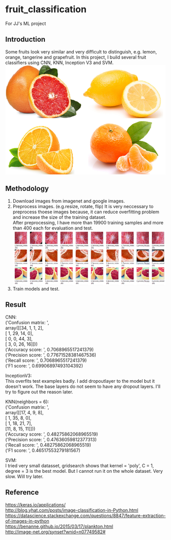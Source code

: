 # fruit_classification
For JJ's ML project

## Introduction
Some fruits look very similar and very difficult to distinguish, e.g. lemon, orange, tangerine and grapefruit. In this project, I build several fruit classifiers using CNN, KNN, Inception V3 and SVM. </br>
![fruits](/fruits.png)

## Methodology
1. Download images from imagenet and google images. 
2. Preprocess images. (e.g.resize, rotate, flip) It is very neccessary to preprocess thoese images because, it can reduce overfitting problem and increase the size of the training dataset. <br>
After preprocessing, I have more than 19900 training samples and more than 400 each for evaluation and test.
![fruits](/preprocess.png)
3. Train models and test.

## Result
CNN: </br>
('Confusion matrix: ',  </br>
array([[34,  1,  1,  2], </br>
       [ 1, 29, 14,  0], </br>
       [ 0,  0, 44,  3], </br>
       [ 3,  0, 26, 16]])) </br>
('Accuracy score: ', 0.7068965517241379) </br>
('Precision score: ', 0.77671528381467536) </br>
('Recall score: ', 0.7068965517241379) </br>
('F1 score: ', 0.69906897493104392) </br>

InceptionV3: </br>
This overfits test examples badly. I add dropoutlayer to the model but it doesn't work. The base layers do not seem to have any dropout layers. I'll try to figure out the reason later. </br>

KNN(neighbors = 6): </br>
('Confusion matrix: ', </br>
array([[17,  4,  9,  8], </br>
       [ 1, 35,  8,  0], </br>
       [ 1, 18, 21,  7], </br>
       [11,  8, 15, 11]])) </br>
('Accuracy score: ', 0.48275862068965519) </br>
('Precision score: ', 0.47636059812377313) </br>
('Recall score: ', 0.48275862068965519) </br>
('F1 score: ', 0.46517553279181567) </br>

SVM: </br>
I tried very small datasset, gridsearch shows that kernel = 'poly', C = 1, degree = 3 is the best model. But I cannot run it on the whole dataset. Very slow. Will try later.

## Reference
https://keras.io/applications/ </br>
http://blog.yhat.com/posts/image-classification-in-Python.html </br>
https://datascience.stackexchange.com/questions/8847/feature-extraction-of-images-in-python </br>
https://benanne.github.io/2015/03/17/plankton.html </br>
http://image-net.org/synset?wnid=n07749582#

